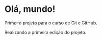 # Olá, mundo!

 Primeiro projeto para o curso de Git e GitHub.

Realizando a primeira edição do projeto.